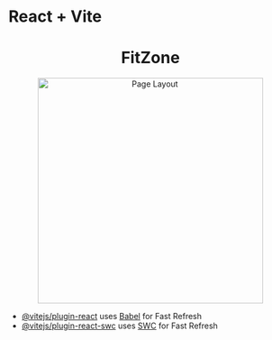 # React + Vite

<h1 align="center" style="font-weight: bold;">FitZone</h1>

<p align="center">
    <img src="./.github/fitzone.png" alt="Page Layout" width="400px">
</p>

- [@vitejs/plugin-react](https://github.com/vitejs/vite-plugin-react/blob/main/packages/plugin-react/README.md) uses [Babel](https://babeljs.io/) for Fast Refresh
- [@vitejs/plugin-react-swc](https://github.com/vitejs/vite-plugin-react-swc) uses [SWC](https://swc.rs/) for Fast Refresh
